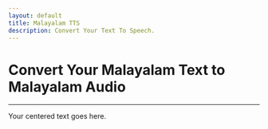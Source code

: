 ```yaml
---
layout: default
title: Malayalam TTS
description: Convert Your Text To Speech.
---
```


<link rel="stylesheet" href="styles.css">

# Convert Your Malayalam Text to Malayalam Audio



<hr class="centered-line">

<p class="centered-text">Your centered text goes here.</p>
